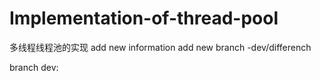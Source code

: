# Implementation-of-thread-pool
多线程线程池的实现
add new information
add new branch -dev/differench



branch dev:
